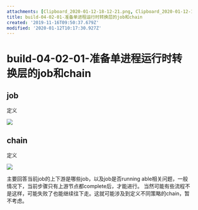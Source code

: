 ```yaml
---
attachments: [Clipboard_2020-01-12-18-12-21.png, Clipboard_2020-01-12-18-14-58.png]
title: build-04-02-01-准备单进程运行时转换层的job和chain
created: '2019-11-16T09:50:37.679Z'
modified: '2020-01-12T10:17:30.927Z'
---
```


# build-04-02-01-准备单进程运行时转换层的job和chain

## job

定义

![](@attachment/Clipboard_2020-01-12-18-12-21.png)

## chain

定义

![](@attachment/Clipboard_2020-01-12-18-14-58.png)

主要回答当前job的上下游是哪些job，以及job是否running able相关问题，一般情况下，当前步骤只有上游节点都complete后，才能进行。
当然可能有些流程不是这样，可能失败了也能继续往下走。这就可能涉及到定义不同策略的chain，暂不考虑。
